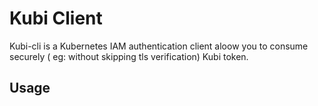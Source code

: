 # Kubi Client

Kubi-cli is a Kubernetes IAM authentication client aloow you to consume
securely ( eg: without skipping tls verification) Kubi token.

## Usage
